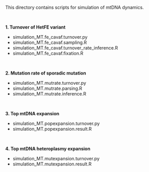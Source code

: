 This directory contains scripts for simulation of mtDNA dynamics.

<br/> 

**1. Turnover of HetFE variant**
  - simulation_MT.fe_cavaf.turnover.py
  - simulation_MT.fe_cavaf.sampling.R
  - simulation_MT.fe_cavaf.turnover_rate_inference.R
  - simulation_MT.fe_cavaf.fixation.R

<br/> 

**2. Mutation rate of sporadic mutation**
  - simulation_MT.mutrate.turnover.py
  - simulation_MT.mutrate.parsing.R
  - simulation_MT.mutrate.inference.R

<br/> 
    
**3. Top mtDNA expansion**
  - simulation_MT.popexpansion.turnover.py
  - simulation_MT.popexpansion.result.R

<br/> 
    
**4. Top mtDNA heteroplasmy expansion**
  - simulation_MT.mutexpansion.turnover.py
  - simulation_MT.mutexpansion.result.R
